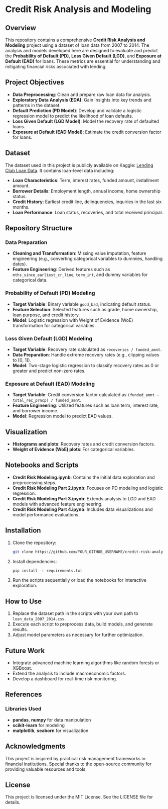 # Credit Risk Analysis and Modeling

## Overview
This repository contains a comprehensive **Credit Risk Analysis and Modeling** project using a dataset of loan data from 2007 to 2014. The analysis and models developed here are designed to evaluate and predict the **Probability of Default (PD)**, **Loss Given Default (LGD)**, and **Exposure at Default (EAD)** for loans. These metrics are essential for understanding and mitigating financial risks associated with lending.

## Project Objectives
- **Data Preprocessing**: Clean and prepare raw loan data for analysis.
- **Exploratory Data Analysis (EDA)**: Gain insights into key trends and patterns in the dataset.
- **Default Prediction (PD Model)**: Develop and validate a logistic regression model to predict the likelihood of loan defaults.
- **Loss Given Default (LGD Model)**: Model the recovery rate of defaulted loans.
- **Exposure at Default (EAD Model)**: Estimate the credit conversion factor for loans.

## Dataset
The dataset used in this project is publicly available on Kaggle: [Lending Club Loan Data](https://www.kaggle.com/wordsforthewise/lending-club). It contains loan-level data including:
- **Loan Characteristics**: Term, interest rates, funded amount, installment amount.
- **Borrower Details**: Employment length, annual income, home ownership status.
- **Credit History**: Earliest credit line, delinquencies, inquiries in the last six months.
- **Loan Performance**: Loan status, recoveries, and total received principal.

## Repository Structure

### Data Preparation
- **Cleaning and Transformation**: Missing value imputation, feature engineering (e.g., converting categorical variables to dummies, handling dates).
- **Feature Engineering**: Derived features such as `mths_since_earliest_cr_line`, `term_int`, and dummy variables for categorical data.

### Probability of Default (PD) Modeling
- **Target Variable**: Binary variable `good_bad`, indicating default status.
- **Feature Selection**: Selected features such as grade, home ownership, loan purpose, and credit history.
- **Model**: Logistic regression with Weight of Evidence (WoE) transformation for categorical variables.

### Loss Given Default (LGD) Modeling
- **Target Variable**: Recovery rate calculated as `recoveries / funded_amnt`.
- **Data Preparation**: Handle extreme recovery rates (e.g., clipping values to [0, 1]).
- **Model**: Two-stage logistic regression to classify recovery rates as 0 or greater and predict non-zero rates.

### Exposure at Default (EAD) Modeling
- **Target Variable**: Credit conversion factor calculated as `(funded_amnt - total_rec_prncp) / funded_amnt`.
- **Feature Engineering**: Utilized features such as loan term, interest rate, and borrower income.
- **Model**: Regression model to predict EAD values.

## Visualization
- **Histograms and plots**: Recovery rates and credit conversion factors.
- **Weight of Evidence (WoE) plots**: For categorical variables.

## Notebooks and Scripts
- **Credit Risk Modeling.ipynb**: Contains the initial data exploration and preprocessing steps.
- **Credit Risk Modeling Part 2.ipynb**: Focuses on PD modeling and logistic regression.
- **Credit Risk Modeling Part 3.ipynb**: Extends analysis to LGD and EAD models with advanced feature engineering.
- **Credit Risk Modeling Part 4.ipynb**: Includes data visualizations and model performance evaluations.

## Installation
1. Clone the repository:
   ```bash
   git clone https://github.com/YOUR_GITHUB_USERNAME/credit-risk-analysis.git
   ```

2. Install dependencies:
   ```bash
   pip install -r requirements.txt
   ```

3. Run the scripts sequentially or load the notebooks for interactive exploration.

## How to Use
1. Replace the dataset path in the scripts with your own path to `loan_data_2007_2014.csv`.
2. Execute each script to preprocess data, build models, and generate results.
3. Adjust model parameters as necessary for further optimization.

## Future Work
- Integrate advanced machine learning algorithms like random forests or XGBoost.
- Extend the analysis to include macroeconomic factors.
- Develop a dashboard for real-time risk monitoring.

## References

### Libraries Used
- **pandas**, **numpy** for data manipulation
- **scikit-learn** for modeling
- **matplotlib**, **seaborn** for visualization

## Acknowledgments
This project is inspired by practical risk management frameworks in financial institutions. Special thanks to the open-source community for providing valuable resources and tools.

## License
This project is licensed under the MIT License. See the LICENSE file for details.
